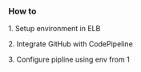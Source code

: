 <h3> How to </h3>
<p> 1. Setup environment in ELB </p>
<p> 2. Integrate GitHub with CodePipeline </p>
<p> 3. Configure pipline using env from 1 </p>

